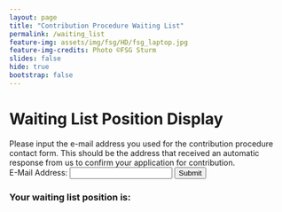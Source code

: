 ```yaml
---
layout: page
title: "Contribution Procedure Waiting List"
permalink: /waiting_list
feature-img: assets/img/fsg/HD/fsg_laptop.jpg
feature-img-credits: Photo ©FSG Sturm
slides: false
hide: true
bootstrap: false
---
```

<style>
    iframe{
        border-style: none;
    }
</style>

<h1>Waiting List Position Display</h1>
Please input the e-mail address you used for the contribution procedure contact form.
This should be the address that received an automatic response from us to confirm your application for contribution.
<form id="waiting_list_form">
    <label for="email">E-Mail Address:</label>
    <input id="email" type="email" name="email" required/>
    <input type="submit" />
</form>
<h3>Your waiting list position is: </h3><iframe id="waiting_list_position"></iframe>

<script>
document.forms[0].onsubmit = function(event){
    event.preventDefault();
    var team_email = document.getElementById("email").value;
    var  url = "https://script.google.com/macros/s/AKfycbzXJ_Y-oeg4-j-N0OqnziNfwolcht42pKblNiUwXFuAhWDuA6Q/exec" + "?email=" + team_email;
    console.log(team_email);
    document.getElementById("waiting_list_position").src = url;
};
</script>

